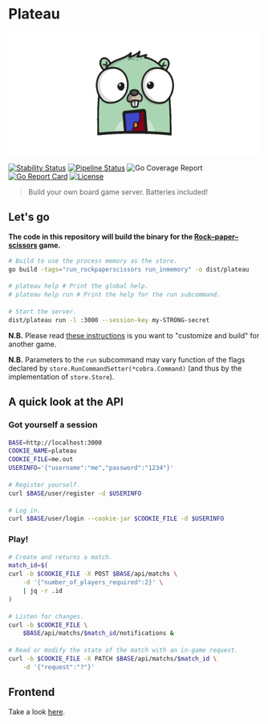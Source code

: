 # Plateau

<p align="center">
    <img src="docs/content/assets/img/plateau-logo.png" alt="Plateau" title="Plateau" />
</p>

[![Stability Status](https://img.shields.io/badge/stability-work_in_progress-red.svg)](https://github.com/orangemug/stability-badges)
[![Pipeline Status](https://gitlab.com/le-garff-yoann/plateau/badges/master/pipeline.svg)](https://gitlab.com/le-garff-yoann/plateau/pipelines)
![Go Coverage Report](https://gitlab.com/le-garff-yoann/plateau/badges/master/coverage.svg?job=go:test)
[![Go Report Card](https://goreportcard.com/badge/github.com/le-garff-yoann/plateau)](https://goreportcard.com/report/github.com/le-garff-yoann/plateau)
[![License](https://img.shields.io/badge/License-Apache%202.0-blue.svg)](LICENSE)

> Build your own board game server. Batteries included!

## Let's go

**The code in this repository will build the binary for the [Rock–paper–scissors](https://en.wikipedia.org/wiki/Rock%E2%80%93paper%E2%80%93scissors) game.**

```bash
# Build to use the process memory as the store.
go build -tags="run_rockpaperscissors run_inmemory" -o dist/plateau 
 
# plateau help # Print the global help.
# plateau help run # Print the help for the run subcommand.

# Start the server.
dist/plateau run -l :3000 --session-key my-STRONG-secret
```

**N.B.** Please read [these instructions](CUSTOMIZING.md) is you want to "customize and build" for another game.

**N.B.** Parameters to the `run` subcommand may vary function of the flags declared by `store.RunCommandSetter(*cobra.Command)` (and thus by the implementation of `store.Store`).

## A quick look at the API

### Got yourself a session

```bash
BASE=http://localhost:3000
COOKIE_NAME=plateau
COOKIE_FILE=me.out
USERINFO='{"username":"me","password":"1234"}'

# Register yourself.
curl $BASE/user/register -d $USERINFO

# Log in.
curl $BASE/user/login --cookie-jar $COOKIE_FILE -d $USERINFO
```

### Play!

```bash
# Create and returns a match.
match_id=$(
curl -b $COOKIE_FILE -X POST $BASE/api/matchs \
    -d '{"number_of_players_required":2}' \
    | jq -r .id
)

# Listen for changes.
curl -b $COOKIE_FILE \
    $BASE/api/matchs/$match_id/notifications &

# Read or modify the state of the match with an in-game request.
curl -b $COOKIE_FILE -X PATCH $BASE/api/matchs/$match_id \
    -d '{"request":"?"}'
```

## Frontend

Take a look [here](vue/plateau/).
